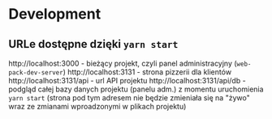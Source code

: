 # Development

## URLe dostępne dzięki `yarn start`

http://localhost:3000 - bieżący projekt, czyli panel administracyjny (`web-pack-dev-server`)
http://localhost:3131 - strona pizzerii dla klientów
http://localhost:3131/api - url API projektu
http://localhost:3131/api/db - podgląd całej bazy danych projektu (panelu adm.) z momentu uruchomienia `yarn start` (strona pod tym adresem nie będzie zmieniała się na "żywo" wraz ze zmianami wproadzonymi w plikach projektu)
